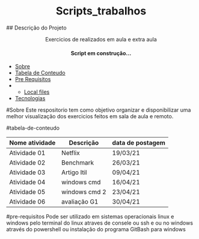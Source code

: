 
<h1 align="center">Scripts_trabalhos</h1> 
## Descrição do Projeto 
<p align="center">Exercicios de realizados em aula e extra aula</p>

<h4 align="center">  
 Script em construção...  
</h4>


 * [Sobre](#Sobre) 
 * [Tabela de Conteudo](#tabela-de-conteudo)  
 * [Pre Requisitos](#pre-requisitos) 
 *  * [Local files](#local-files) 
 * [Tecnologias](#tecnologias) 
<!--te-->


#Sobre 
Este respositorio tem como objetivo organizar e disponibilizar uma melhor visualização dos exercicios feitos em sala de aula e remoto.

#tabela-de-conteudo

| Nome atividade  | Descrição     | data de postagem |
|-----------------|---------------|------------------|
| Atividade 01    | Netflix       | 19/03/21         |
| Atividade 02    | Benchmark     | 26/03/21         |
| Atividade 03    | Artigo Itil   | 09/04/21         |
| Atividade 04    | windows cmd   | 16/04/21         |
| Atividade 05    | windows cmd 2 | 23/04/21         |
| Atividade 06    | avaliação G1  | 30/04/21         |


#pre-requisitos
Pode ser utilizado em sistemas operacionais linux e windows pelo terminal do linux atraves de consele ou ssh e ou no windows através do powershell ou instalação do programa GitBash para windows 



